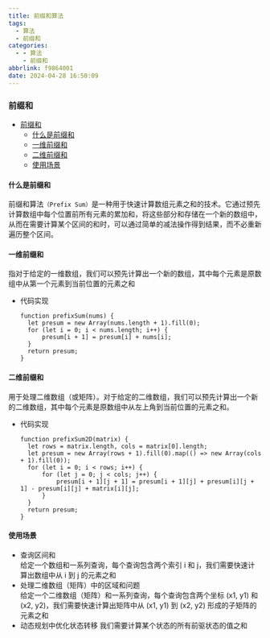```yaml
---
title: 前缀和算法
tags:
  - 算法
  - 前缀和
categories:
  - - 算法
    - 前缀和
abbrlink: f9864001
date: 2024-04-28 16:50:09
---
```


### 前缀和
 
- [前缀和](#前缀和)
  - [什么是前缀和](#什么是前缀和)
  - [一维前缀和](#一维前缀和)
  - [二维前缀和](#二维前缀和)
  - [使用场景](#使用场景)

<!--more-->

#### 什么是前缀和

前缀和算法`（Prefix Sum）`是一种用于快速计算数组元素之和的技术。它通过预先计算数组中每个位置前所有元素的累加和，将这些部分和存储在一个新的数组中，从而在需要计算某个区间的和时，可以通过简单的减法操作得到结果，而不必重新遍历整个区间。

#### 一维前缀和

指对于给定的一维数组，我们可以预先计算出一个新的数组，其中每个元素是原数组中从第一个元素到当前位置的元素之和

* 代码实现
  ```JS
  function prefixSum(nums) {
    let presum = new Array(nums.length + 1).fill(0);
    for (let i = 0; i < nums.length; i++) {
        presum[i + 1] = presum[i] + nums[i];
    }
    return presum;
  }
  ```

#### 二维前缀和

用于处理二维数组（或矩阵）。对于给定的二维数组，我们可以预先计算出一个新的二维数组，其中每个元素是原数组中从左上角到当前位置的元素之和。

* 代码实现
    ```JS
  function prefixSum2D(matrix) {
      let rows = matrix.length, cols = matrix[0].length;
      let presum = new Array(rows + 1).fill(0).map(() => new Array(cols + 1).fill(0));
      for (let i = 0; i < rows; i++) {
          for (let j = 0; j < cols; j++) {
              presum[i + 1][j + 1] = presum[i + 1][j] + presum[i][j + 1] - presum[i][j] + matrix[i][j];
          }
      }
      return presum;
  }
  ```

#### 使用场景

* 查询区间和    
    给定一个数组和一系列查询，每个查询包含两个索引 i 和 j，我们需要快速计算出数组中从 i 到 j 的元素之和
* 处理二维数组（矩阵）中的区域和问题    
    给定一个二维数组（矩阵）和一系列查询，每个查询包含两个坐标 (x1, y1) 和 (x2, y2)，我们需要快速计算出矩阵中从 (x1, y1) 到 (x2, y2) 形成的子矩阵的元素之和
* 动态规划中优化状态转移
    我们需要计算某个状态的所有前驱状态的值之和
